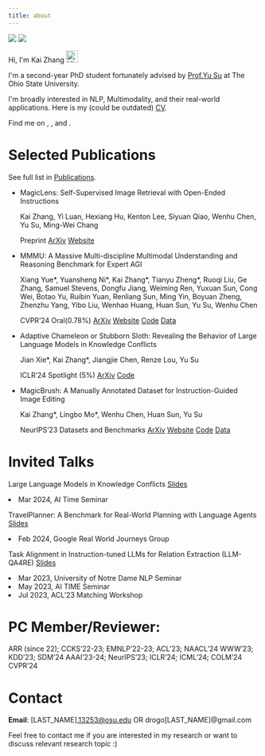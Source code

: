 ```yaml
---
title: about
---
```


<div class="about-header">
<a class="about-header-image">
<img class="default-image" src="https://s2.loli.net/2024/04/16/FPDGJzvpMR1eXTZ.png" >
<img class="hover-image" src="https://s2.loli.net/2024/04/17/Y3A9qcdQvGXpNhC.jpg" >
</a>

<div>
<p class="name">Hi, I'm Kai Zhang <img class="about-image" src='https://qpluspicture.oss-cn-beijing.aliyuncs.com/6LjjQA/Hi.gif' alt='Hi' width="24"/></p> 
<p>I'm a second-year PhD student fortunately advised by <a href="https://ysu1989.github.io/">Prof.Yu Su</a> at The Ohio State University.</p>
<p>I'm broadly interested in NLP, Multimodality, and their real-world applications. Here is my (could be outdated) <a href="https://drogozhang.github.io/files/cv_open.pdf">CV</a>.</p>
<!-- <p><i class="fa-solid fa-location-dot"></i> Columbus, OH</p> -->
<p class="find-me">Find me on
    <a class="icon u-url" target="_blank" rel="noopener me" href="https://twitter.com/DrogoKhal4" aria-label="twitter" title="twitter">
        <i class="fa-brands fa-twitter"></i>
    </a>, 
    <a class="icon u-url" target="_blank" rel="noopener me" href="https://www.linkedin.com/in/kai-zhang-43774b196" aria-label="linkedin" title="linkedin">
        <i class="fa-brands fa-linkedin"></i>
    </a>, 
    <a class="icon u-url" target="_blank" rel="noopener me" href="https://github.com/drogozhang" aria-label="github" title="github">
        <i class="fa-brands fa-github"></i>
    </a>and 
    <a class="icon" target="_blank" rel="noopener" href="https://scholar.google.com/citations?user=sDnAIsgAAAAJ&hl=en" aria-label="graduation-cap" title="graduation-cap">
        <i class="fa-solid fa-graduation-cap"></i>
    </a>.
</p>
</div>
</div>


# Selected Publications

See full list in [Publications](/archives).

<div id="selected_pub">
<ul class="post-list">
    <li class="post-item">
        <p class="paper-name">MagicLens: Self-Supervised Image Retrieval with Open-Ended Instructions</p>
        <p class="authors"><span>Kai Zhang</span>, Yi Luan, Hexiang Hu, Kenton Lee, Siyuan Qiao, Wenhu Chen, Yu Su, Ming-Wei Chang</p>
        <p class="links">
            <span class="tag">Preprint</span>
            <a href="https://arxiv.org/abs/2403.19651">ArXiv</a>
            <a href="https://open-vision-language.github.io/MagicLens/">Website</a>
        </p>
    </li>
    <li class="post-item">
        <p class="paper-name">MMMU: A Massive Multi-discipline Multimodal Understanding and Reasoning Benchmark for Expert AGI</p>
        <p class="authors">Xiang Yue*, Yuansheng Ni*, <span>Kai Zhang</span>*, Tianyu Zheng*, Ruoqi Liu, Ge Zhang, Samuel Stevens, Dongfu Jiang, Weiming Ren, Yuxuan Sun, Cong Wei, Botao Yu, Ruibin Yuan, Renliang Sun, Ming Yin, Boyuan Zheng, Zhenzhu Yang, Yibo Liu, Wenhao Huang, Huan Sun, Yu Su, Wenhu Chen</p>
        <p class="links">
            <span class="tag">CVPR’24</span>
            <span class="spotlight">Oral(0.78%)</span>
            <a href="https://arxiv.org/abs/2311.16502">ArXiv</a>
            <a href="https://mmmu-benchmark.github.io/">Website</a>
            <a href="https://github.com/MMMU-Benchmark/MMMU">Code</a>
            <a href="https://huggingface.co/datasets/MMMU/MMMU">Data</a>
        </p>
    </li>
    <li class="post-item">
        <p class="paper-name">Adaptive Chameleon or Stubborn Sloth: Revealing the Behavior of Large Language Models in Knowledge Conflicts</p>
        <p class="authors">Jian Xie*, <span>Kai Zhang</span>*, Jiangjie Chen, Renze Lou, Yu Su</p>
        <p class="links">
            <span class="tag">ICLR’24</span>
            <span class="spotlight">Spotlight (5%)</span>
            <a href="https://arxiv.org/abs/2305.13300">ArXiv</a>
            <a href="https://github.com/OSU-NLP-Group/LLM-Knowledge-Conflict">Code</a>
        </p>
    </li>
    <li class="post-item">
        <p class="paper-name">MagicBrush: A Manually Annotated Dataset for Instruction-Guided Image Editing</p>
        <p class="authors"><span>Kai Zhang</span>*, Lingbo Mo*, Wenhu Chen, Huan Sun, Yu Su</p>
        <p class="links">
            <span class="tag">NeurIPS’23</span>
            <span class="spotlight">Datasets and Benchmarks</span>
            <a href="https://arxiv.org/abs/2306.10012">ArXiv</a>
            <a href="https://osu-nlp-group.github.io/MagicBrush/">Website</a>
            <a href="https://github.com/OSU-NLP-Group/MagicBrush">Code</a>
            <a href="https://huggingface.co/datasets/osunlp/MagicBrush">Data</a>
        </p>
    </li>
</ul>
</div>

# Invited Talks
<div class="invited_talks_item">
    <p class="talk_name">Large Language Models in Knowledge Conflicts <a class="slides_link" href="https://drogozhang.github.io/files/paper_slides/Knowledge_Conflicts_in_LLMs_070324.pdf">Slides</a></p>
    <li class="list">Mar 2024, AI Time Seminar</li>
</div>
<div class="invited_talks_item">
    <p class="talk_name">TravelPlanner: A Benchmark for Real-World Planning with Language Agents <a class="slides_link" href="https://drogozhang.github.io/files/paper_slides/TravelPlanner_140224.pdf">Slides</a></p>
    <li class="list">Feb 2024, Google Real World Journeys Group</li>
</div>
<div class="invited_talks_item">
    <p class="talk_name">Task Alignment in Instruction-tuned LLMs for Relation Extraction (LLM-QA4RE) <a class="slides_link" href="https://drogozhang.github.io/files/paper_slides/QA4RE_ACL23.pdf">Slides</a></p>
    <li class="list">Mar 2023, University of Notre Dame NLP Seminar</li>
    <li class="list">May 2023, AI TIME Seminar</li>
    <li class="list">Jul 2023, ACL’23 Matching Workshop</li>
</div>

# PC Member/Reviewer:

ARR (since 22); CCKS’22-23; EMNLP’22-23; ACL’23; NAACL’24
WWW’23; KDD’23; SDM’24
AAAI’23-24; NeurIPS’23; ICLR’24; ICML’24; COLM’24
CVPR’24

# Contact
**Email**: [LAST_NAME].13253@osu.edu OR drogo[LAST_NAME]@gmail.com

Feel free to contact me if you are interested in my research or want to discuss relevant research topic :)

<br />
<br />